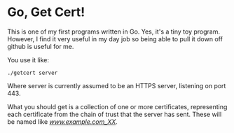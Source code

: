 # Go, Get Cert! #
This is one of my first programs written in Go. Yes, it's a
tiny toy program. However, I find it very useful in my day job so
being able to pull it down off github is useful for me.

You use it like:
```
./getcert server
```

Where server is currently assumed to be an HTTPS server, listening
on port 443.

What you should get is a collection of one or more certificates,
representing each certificate from the chain of trust that the
server has sent. These will be named like *www.example.com_XX*.